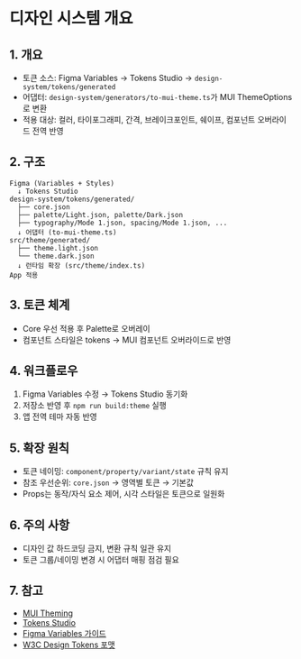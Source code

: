 # 디자인 시스템 개요


## 1. 개요

- 토큰 소스: Figma Variables → Tokens Studio → `design-system/tokens/generated`
- 어댑터: `design-system/generators/to-mui-theme.ts`가 MUI ThemeOptions로 변환
- 적용 대상: 컬러, 타이포그래피, 간격, 브레이크포인트, 쉐이프, 컴포넌트 오버라이드 전역 반영


## 2. 구조

```
Figma (Variables + Styles)
  ↓ Tokens Studio
design-system/tokens/generated/
  ├── core.json
  ├── palette/Light.json, palette/Dark.json
  ├── typography/Mode 1.json, spacing/Mode 1.json, ...
  ↓ 어댑터 (to-mui-theme.ts)
src/theme/generated/
  ├── theme.light.json
  └── theme.dark.json
  ↓ 런타임 확장 (src/theme/index.ts)
App 적용
```

## 3. 토큰 체계

- Core 우선 적용 후 Palette로 오버레이
- 컴포넌트 스타일은 tokens → MUI 컴포넌트 오버라이드로 반영


## 4. 워크플로우

1) Figma Variables 수정 → Tokens Studio 동기화
2) 저장소 반영 후 `npm run build:theme` 실행
3) 앱 전역 테마 자동 반영


## 5. 확장 원칙

- 토큰 네이밍: `component/property/variant/state` 규칙 유지
- 참조 우선순위: `core.json` → 영역별 토큰 → 기본값
- Props는 동작/자식 요소 제어, 시각 스타일은 토큰으로 일원화


## 6. 주의 사항

- 디자인 값 하드코딩 금지, 변환 규칙 일관 유지
- 토큰 그룹/네이밍 변경 시 어댑터 매핑 점검 필요


## 7. 참고

- [MUI Theming](https://mui.com/material-ui/customization/theming/)
- [Tokens Studio](https://tokens.studio/)
- [Figma Variables 가이드](https://help.figma.com/hc/en-us/articles/15339657135383-Guide-to-variables-in-Figma)
- [W3C Design Tokens 포맷](https://design-tokens.github.io/community-group/format/)

